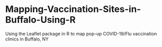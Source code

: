 # Mapping-Vaccination-Sites-in-Buffalo-Using-R
Using the Leaflet package in R to map pop-up COVID-19/Flu vaccination clinics in Buffalo, NY
